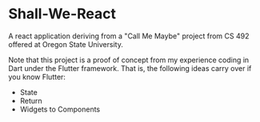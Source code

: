 # Shall-We-React
A react application deriving from a "Call Me Maybe" project from CS 492 offered at Oregon State University.

Note that this project is a proof of concept from my experience coding in Dart under the Flutter framework. 
That is, the following ideas carry over if you know Flutter:
* State
* Return
* Widgets to Components

